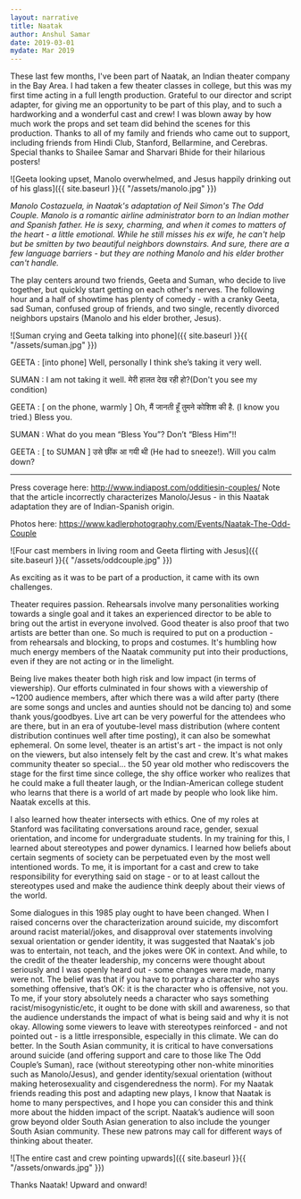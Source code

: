 ```yaml
---
layout: narrative
title: Naatak
author: Anshul Samar
date: 2019-03-01
mydate: Mar 2019
---
```


These last few months, I've been part of Naatak, an Indian theater
company in the Bay Area. I had taken a few theater classes in college,
but this was my first time acting in a full length
production. Grateful to our director and script adapter, for giving me an opportunity to be part of
this play, and to such a hardworking and a wonderful cast and crew! I
was blown away by how much work the props and set team did behind the
scenes for this production. Thanks to all of my family and
friends who came out to support, including friends from Hindi Club,
Stanford, Bellarmine, and Cerebras. Special thanks to Shailee
Samar and Sharvari Bhide for their hilarious posters! 

![Geeta looking upset, Manolo overwhelmed, and Jesus happily drinking
 out of his glass]({{ site.baseurl }}{{ "/assets/manolo.jpg"  }})

<i>Manolo Costazuela, in Naatak's adaptation of Neil Simon's The Odd
Couple. Manolo is a romantic airline administrator born to an Indian
mother and Spanish father. He is sexy, charming, and when it comes to
matters of the heart - a little emotional. While he still misses his
ex wife, he can't help but be smitten by two beautiful neighbors
downstairs. And sure, there are a few language barriers - but they are
nothing Manolo and his elder brother can't handle.</i>

The play centers around two friends, Geeta and Suman, who decide to
live together, but quickly start getting on each other's nerves. The
following hour and a half of showtime has plenty of comedy - with a
cranky Geeta, sad Suman, confused group of friends, and two single,
recently divorced neighbors upstairs (Manolo and his elder brother,
Jesus).

![Suman crying and Geeta talking into phone]({{ site.baseurl }}{{ "/assets/suman.jpg"  }})

GEETA : [into phone] Well, personally I think she’s taking it very
well.

SUMAN : I am not taking it well. मेरी हालत देख रही हो?(Don't you see my condition)

GEETA : [ on the phone, warmly ] Oh, मैं जानती हूँ तुमने कोशिश की है. (I know
you tried.)  Bless
you.

SUMAN : What do you mean “Bless You”? Don’t “Bless Him”!!

GEETA : [ to SUMAN ] उसे छींक आ गयी थी (He had to sneeze!). Will you
calm down?


-------------

Press coverage here: http://www.indiapost.com/odditiesin-couples/
Note that the article incorrectly characterizes Manolo/Jesus - in this
Naatak adaptation they are of Indian-Spanish origin.  

Photos here:
https://www.kadlerphotography.com/Events/Naatak-The-Odd-Couple

![Four cast members in living room and Geeta flirting with Jesus]({{ site.baseurl }}{{ "/assets/oddcouple.jpg"  }})

As exciting as it was to be part of a production, it came with its own
challenges.  

Theater requires passion. Rehearsals involve many
personalities working towards a single goal and it takes an
experienced director to be able to bring out the artist in everyone
involved. Good theater is also proof that two artists are better than
one. So much is required to put on a production -
from rehearsals and blocking, to props and costumes. It's humbling how much energy members of the
Naatak community put into their productions, even if they are not
acting or in the limelight.

Being live makes theater both high risk and low impact (in terms of viewership). Our efforts culminated in four shows with a viewership of ~1200 audience members, after which there was a wild after party (there are some songs and uncles and aunties should not be dancing to) and some thank yous/goodbyes. Live art can be very powerful for the attendees who are there, but in an era of youtube-level mass distribution (where content distribution continues well after time posting), it can also be somewhat ephemeral. On some level, theater is an artist's art - the impact is not only on the viewers, but also intensely felt by the cast and crew. It's what makes community theater so special... the 50 year old mother who rediscovers the stage  for the first time since college, the shy office worker  who realizes that he could make a full theater laugh, or the Indian-American college student who learns that there is a world of art made by people who look like him. Naatak excells at this. 

I also learned how theater intersects with
ethics. One of my roles at Stanford was facilitating conversations
around race, gender, sexual orientation, and income for undergraduate students. In my training for this, I learned about stereotypes and power dynamics. I learned how beliefs about certain segments of society can be perpetuated even by the most well intentioned words. To me, it is important for a cast and crew to take responsibility for everything said on
stage - or to at least callout the stereotypes used and make the audience think deeply about their
 views of the world. 

Some dialogues in this 1985 play ought to have been changed. When I
raised concerns over the characterization
around suicide, my discomfort around racist material/jokes, 
and disapproval over statements involving sexual orientation or gender identity, it was suggested that Naatak's job was to entertain, not teach, and the jokes were
OK in context. And while, to the credit of the theater leadership, my concerns were thought about seriously and I was openly heard out - some changes were made, many were not. The belief was that if
you have to portray a character who says something offensive, that’s OK: it is the character who is offensive, not you. To me, if your story absolutely
needs a character who says something racist/misogynistic/etc,
it ought to be done with skill and
awareness, so that the audience understands the impact of what is
being said and why it is not okay. Allowing some viewers to leave with stereotypes reinforced - and not pointed out - is a little irresponsible, especially in this climate. We can do better. In the
South Asian community, it is critical to have conversations around suicide (and offering support and care to those like The Odd Couple’s
Suman), race (without stereotyping other non-white minorities such as
Manolo/Jesus), and gender identity/sexual orientation (without making
heterosexuality and cisgenderedness the norm). For my Naatak friends
reading this post and adapting new plays, I know that Naatak is home to many perspectives, and I hope you can consider this and think more about the hidden impact of the script. Naatak’s audience will
soon grow beyond older South Asian generation to also include the
younger South Asian community. These new patrons may call for
different ways of thinking about theater. 

![The entire cast and crew pointing upwards]({{ site.baseurl }}{{ "/assets/onwards.jpg"  }})

Thanks Naatak! Upward and onward! 
